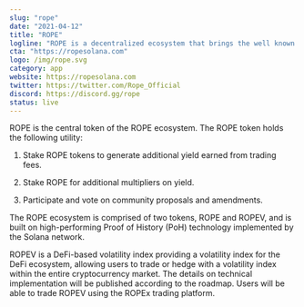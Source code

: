 ```yaml
---
slug: "rope"
date: "2021-04-12"
title: "ROPE"
logline: "ROPE is a decentralized ecosystem that brings the well known 'market volatility index' to the crypto market."
cta: "https://ropesolana.com"
logo: /img/rope.svg
category: app
website: https://ropesolana.com
twitter: https://twitter.com/Rope_Official
discord: https://discord.gg/rope
status: live
---
```


ROPE is the central token of the ROPE ecosystem. The ROPE token holds the following utility:

1. Stake ROPE tokens to generate additional yield earned from trading fees.

2. Stake ROPE for additional multipliers on yield.

3. Participate and vote on community proposals and amendments.

The ROPE ecosystem is comprised of two tokens, ROPE and ROPEV, and is built on high-performing Proof of History (PoH) technology implemented by the Solana network.

ROPEV is a DeFi-based volatility index providing a volatility index for the DeFi ecosystem, allowing users to trade or hedge with a volatility index within the entire cryptocurrency market. The details on technical implementation will be published according to the roadmap. Users will be able to trade ROPEV using the ROPEx trading platform.
